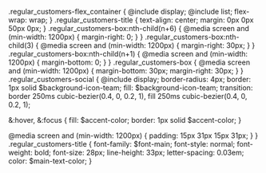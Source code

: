 .regular_customers-flex_container {
  @include display;
  @include list;
  flex-wrap: wrap;
}
.regular_customers-title {
  text-align: center;
  margin: 0px 0px 50px 0px;
}
.regular_customers-box:nth-child(n+6) {
  @media screen and (min-width: 1200px) {
    margin-right: 0;
  }
}
.regular_customers-box:nth-child(3) {
  @media screen and (min-width: 1200px) {
    margin-right: 30px;
  }
}
.regular_customers-box:nth-child(n+1) {
  @media screen and (min-width: 1200px) {
    margin-bottom: 0;
  }
}
.regular_customers-box {
  @media screen and (min-width: 1200px) {
    margin-bottom: 30px;
    margin-right: 30px;
  }
}
.regular_customers-social {
  @include display;
  border-radius: 4px;
  border: 1px solid $background-icon-team;
  fill: $background-icon-team;
  transition: border 250ms cubic-bezier(0.4, 0, 0.2, 1),
    fill 250ms cubic-bezier(0.4, 0, 0.2, 1);

  &:hover,
  &:focus {
    fill: $accent-color;
    border: 1px solid $accent-color;
  }

  @media screen and (min-width: 1200px) {
    padding: 15px 31px 15px 31px;
  }
}
.regular_customers-title {
  font-family: $font-main;
  font-style: normal;
  font-weight: bold;
  font-size: 28px;
  line-height: 33px;
  letter-spacing: 0.03em;
  color: $main-text-color;
}

